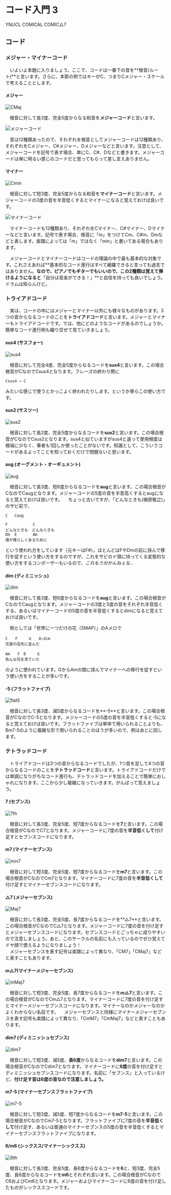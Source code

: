 # コード入門 3
YNUCL COMICAL COMIC△7  

## コード
### メジャー・マイナーコード
　いよいよ本題に入りましょう。ここで、コードは一番下の音を**根音(ルート)**と言います。さらに、本節の例ではキーがC、つまりCメジャー・スケールで考えることとします。
 
#### メジャー
![CMaj](images/CM.png)

　根音に対して長3度、完全5度からなる和音を**メジャーコード**と言います。

![メジャーコード](images/Mjs.png)

　音は12種類あったので、それぞれを根音としてメジャーコードは12種類あり、それぞれをCメジャー、C#メジャー、Dメジャーなどと言います。注意として、メジャーコードを記号で表す場合、単にC、C#、Dなどと書きます。メジャーコードは単に明るい感じのコードだと思ってもらって差し支えありません。

#### マイナー

![Cmin](images/Cmr.png)

　根音に対して短3度、完全5度からなる和音を**マイナーコード**と言います。メジャーコードの3度の音を半音低くするとマイナーになると覚えておけば良いです。

![マイナーコード](images/Mis.png)

　マイナーコードも12種類あり、それぞれをCマイナー、C#マイナー、Dマイナーなどと言います。記号で表す場合、根音に「m」をつけてCm、C#m、Dmなどと表します。楽譜によっては「m」ではなく「min」と書いてある場合もあります。

　メジャーコードとマイナーコードはコードの理論の中で最も基本的な対象です。これさえあれば**基本的なコード進行はすべて網羅できると言っても過言ではありません。**なので、ピアノでもギターでもいいので、この2種類は覚えて弾けるようになると**「自分は音楽ができる！」**と自信を持っても良いでしょう。ドラムは知らんけど。

### トライアドコード

　実は、コードの中にはメジャーとマイナー以外にも様々なものがあります。3つの音からなるコードのことを**トライアドコード**と言います。メジャーとマイナーもトライアドコードです。では、他にどのようなコードがあるのでしょうか。簡単なコード進行例も織り交ぜて見ていきましょう。

#### sus4 (サスフォー)

![sus4](images/sus4.png)

　根音に対して完全4度、完全5度からなるコードを**sus4**と言います。この場合根音がCなのでCsus4となります。フレーズの終わり際に
	
	Csus4 → C

みたいな感じで使うとかっこよく終われたりします。というか専らこの使い方です。

#### sus2 (サスツー)

![sus2](images/sus2.png)

　根音に対して長2度、完全5度からなるコードを**sus2**と言います。この場合根音がCなのでCsus2となります。sus4と似ていますがsus4と違って使用頻度は極端に少なく、筆者も1回しか使ったことがないです。知識として、こういうコードがあるよってことを知っておくだけで問題ないと思います。

#### aug (オーグメント・オーギュメント)

![aug](images/aug.png)

　根音に対して長3度、短6度からなるコードを**aug**と言います。この場合根音がCなのでCaugとなります。メジャーコードの5度の音を半音高くするとaugになると覚えておけば良いです。
　ちょっと古いですが、「どんなときも(槇原敬之)」のサビ前で、
	
    C	Caug
    
    F			C	
    どんなときも　どんなときも
    Dm	E		Am
    僕が僕らしくあるために
    

という使われ方をしています（元キーはF#）。ほとんどはFやDmの前に挟んで移行を促すという使い方をするのですが、これをサビのド頭に持ってくる変態的な使い方をするコンポーザーもいるので、*これもう分かんねぇな…*

#### dim (ディミニッシュ)

![dim](images/dim.png)

　根音に対して長3度、短6度からなるコードを**aug**と言います。この場合根音がCなのでCaugとなります。メジャーコードの3度と5度の音をそれぞれ半音低くする、あるいはマイナーコードの5度の音を半音低くするとdimになると覚えておけば良いです。
 
　例としては「世界に一つだけの花（SMAP）」のAメロで
 
	C　　F　　　G　　A♭dim
    花屋の店先に並んだ
    
    Am　　F　D　　　G
    色んな花を見ていた
    
 のように使われています。GからAmの間に挟んでマイナーへの移行を促すという使い方をすることが多いです。
 
#### -5 (フラットファイブ)

![flat5](images/flat5.png)

　根音に対して長3度、減5度からなるコードを**-5**と言います。この場合根音がCなのでC-5となります。メジャーコードの5度の音を半音低くすると-5になると覚えておけば良いです。フラットファイブは単体で用いられることよりも、Bm7-5のように複雑な形で用いられることのほうが多いので、例はあとに回します。
 
### テトラッドコード

　トライアドコードは3つの音からなるコードでしたが、1つ音を足して4つの音からなるコードのことを**テトラッドコード**と言います。トライアドコードだけでは単調になりがちなコード進行も、テトラッドコードを加えることで簡単におしゃれになります。ここから少し複雑になっていきます。がんばって覚えましょう。

#### 7 (セブンス)

![7th](images/7th.png)

　根音に対して長3度、完全5度、短7度からなるコードを**7**と言います。この場合根音がCなのでC7となります。メジャーコードに7度の音を**半音低くして**付け足すとセブンスコードになります。
 
#### m7 (マイナーセブンス)

![min7](images/min7.png)

　根音に対して短3度、完全5度、短7度からなるコードを**m7**と言います。この場合根音がCなのでCm7となります。マイナーコードに7度の音を**半音低くして**付け足すとマイナーセブンスコードになります。
 
#### △7 (メジャーセブンス)

![Maj7](images/Maj7.png)

　根音に対して長3度、完全5度、長7度からなるコードを**△7**と言います。この場合根音がCなのでC△7となります。メジャーコードに7度の音を付け足すとメジャーセブンスコードになります。セブンスコードとごっちゃに成りやすいので注意しましょう。あと、このサークルの名前にも入っているのでぜひ覚えてドヤ顔で使えるようになりましょう！  
　メジャーセブンスを表す記号は楽譜によって異なり、「CM7」「CMaj7」などと表すこともあります。
 
 #### m△7(マイナーメジャーセブンス)

![mMaj7](images/mMaj7.png)

　根音に対して短3度、完全5度、長7度からなるコードを**m△7**と言います。この場合根音がCなのでCm△7となります。マイナーコードに7度の音を付け足すとマイナーメジャーセブンスコードになります。マイナーなのかメジャーなのかよくわからない名前です。
　メジャーセブンスと同様にマイナーメジャーセブンスを表す記号も楽譜によって異なり、「CmM7」「CmMaj7」などと表すこともあります。
 
#### dim7 (ディミニッシュセブンス)

![dim7](images/dim7.png)

　根音に対して短3度、減5度、**長6度**からなるコードを**dim7**と言います。この場合根音がCなのでCdim7となります。マイナーコードに**6度**の音を付け足すとディミニッシュセブンスコードになります。名前に「セブンス」と入っているけど、**付け足す音は6度の音なので注意しましょう。**
 
#### m7-5 (マイナーセブンスフラットファイブ)

![m7-5](images/min7-5.png)

　根音に対して短3度、減5度、短7度からなるコードを**m7-5**と言います。この場合根音がCなのでCm7-5となります。フラットファイブに7度の音を**半音低くして**付け足す、あるいは普通のマイナーセブンスの5度の音を半音低くするとマイナーセブンスフラットファイブになります。
 
#### 6/m6 (シックスス/マイナーシックスス)

![6th](images/6th.png)

　根音に対して長3度、完全5度、長6度からなるコードを**6**と、短3度、完全5度、長6度からなるコードを**m6**とそれぞれ言います。この場合根音がCなのでC6およびCm6となります。メジャーおよびマイナーコードに6度の音を付け足したものがシックススコードです。
